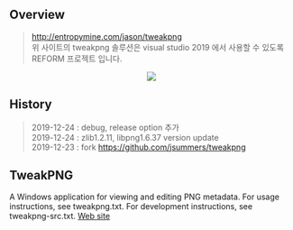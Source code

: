 ## Overview
 > http://entropymine.com/jason/tweakpng <br>
 위 사이트의 tweakpng 솔루션은 visual studio 2019 에서 사용할 수 있도록 REFORM 프로젝트 입니다.

<center><img src="https://github.com/cepiloth/tweakpng/blob/master/samples/overview.png"></center>


## History
 > 2019-12-24 : debug, release option 추가<br>
 > 2019-12-24 : zlib1.2.11, libpng1.6.37 version update<br>
 > 2019-12-23 : fork https://github.com/jsummers/tweakpng <br>
 

## TweakPNG
A Windows application for viewing and editing PNG metadata.
For usage instructions, see tweakpng.txt.
For development instructions, see tweakpng-src.txt.
[Web site](http://entropymine.com/jason/tweakpng/)

